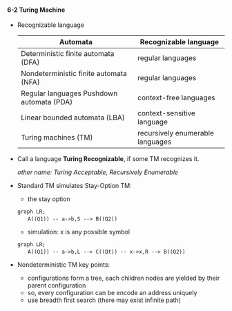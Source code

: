 #### 6-2 Turing Machine

* Recognizable language

  | Automata                                  | Recognizable language            |
  | ----------------------------------------- | -------------------------------- |
  | Deterministic finite automata (DFA)       | regular languages                |
  | Nondeterministic finite automata (NFA)    | regular languages                |
  | Regular languages Pushdown automata (PDA) | context-free languages           |
  | Linear bounded automata (LBA)             | context-sensitive language       |
  | Turing machines (TM)                      | recursively enumerable languages |

* Call a language **Turing Recognizable**, if some TM recognizes it.

  *other name: Turing Acceptable, Recursively Enumerable*

* Standard TM simulates Stay-Option TM: 

  * the stay option

  ```mermaid
  graph LR;  
  　　A((Q1)) -- a->b,S --> B((Q2))
  ```

  * simulation: x is any possible symbol

  ```mermaid
  graph LR;  
  　　A((Q1)) -- a->b,L --> C((Qt)) -- x->x,R --> B((Q2))
  ```

* Nondeterministic TM key points:

  - configurations form a tree, each children nodes are yielded by their parent configuration
  - so, every configuration can be encode an address uniquely
  - use breadth first search (there may exist infinite path)

